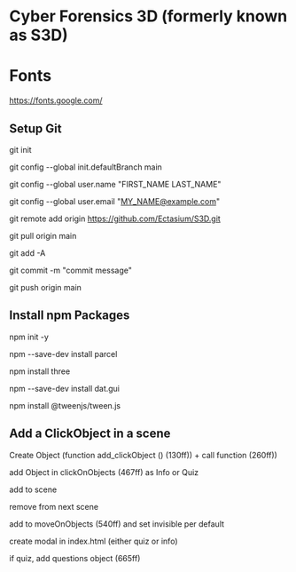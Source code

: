 # Cyber Forensics 3D (formerly known as S3D) 

# Fonts

https://fonts.google.com/

## Setup Git

git init

git config --global init.defaultBranch main

git config --global user.name "FIRST_NAME LAST_NAME"

git config --global user.email "MY_NAME@example.com"

git remote add origin https://github.com/Ectasium/S3D.git

git pull origin main 

git add -A

git commit -m "commit message"

git push origin main 


## Install npm Packages

npm init -y

npm --save-dev install parcel

npm install three

npm --save-dev install dat.gui

npm install @tweenjs/tween.js


## Add a ClickObject in a scene

Create Object (function add_clickObject () (130ff)) + call function (260ff))

add Object in clickOnObjects (467ff) as Info or Quiz

add to scene

remove from next scene

add to moveOnObjects (540ff) and set invisible per default

create modal in index.html (either quiz or info)


if quiz, add questions object (665ff)


